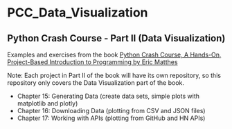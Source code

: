 # PCC_Data_Visualization
## Python Crash Course - Part II (Data Visualization)
Examples and exercises from the book [Python Crash Course, A Hands-On, Project-Based Introduction to Programming by Eric Matthes](https://nostarch.com/pythoncrashcourse2e)

Note: Each project in Part II of the book will have its own repository, so this repository only covers the Data Visualization part of the book.

- Chapter 15: Generating Data (create data sets, simple plots with matplotlib and plotly)
- Chapter 16: Downloading Data (plotting from CSV and JSON files)
- Chapter 17: Working with APIs (plotting from GitHub and HN APIs)
